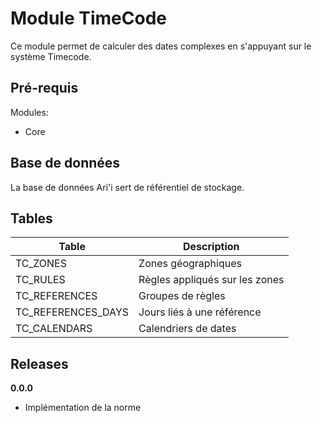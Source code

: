 Module TimeCode
==============

Ce module permet de calculer des dates complexes en s'appuyant sur le système Timecode.

Pré-requis
----------

Modules:
- Core


Base de données 
---------------

La base de données Ari'i sert de référentiel de stockage.

## Tables

| Table              | Description                     |
|--------------------|---------------------------------|
| TC_ZONES           | Zones géographiques             |
| TC_RULES           | Règles appliqués sur les zones  |
| TC_REFERENCES      | Groupes de règles               |
| TC_REFERENCES_DAYS | Jours liés à une référence      |
| TC_CALENDARS       | Calendriers de dates            |


Releases
--------
__0.0.0__
- Implémentation de la norme

